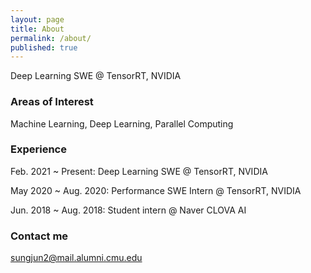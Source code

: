 ```yaml
---
layout: page
title: About
permalink: /about/
published: true
---
```


Deep Learning SWE @ TensorRT, NVIDIA


### Areas of Interest

Machine Learning, Deep Learning, Parallel Computing


### Experience

Feb. 2021 ~ Present:
	Deep Learning SWE @ TensorRT, NVIDIA

May 2020 ~ Aug. 2020:
	Performance SWE Intern @ TensorRT, NVIDIA

Jun. 2018 ~ Aug. 2018:
	Student intern @ Naver CLOVA AI


### Contact me

[sungjun2@mail.alumni.cmu.edu](mailto:sungjun2@mail.alumni.cmu.edu)
